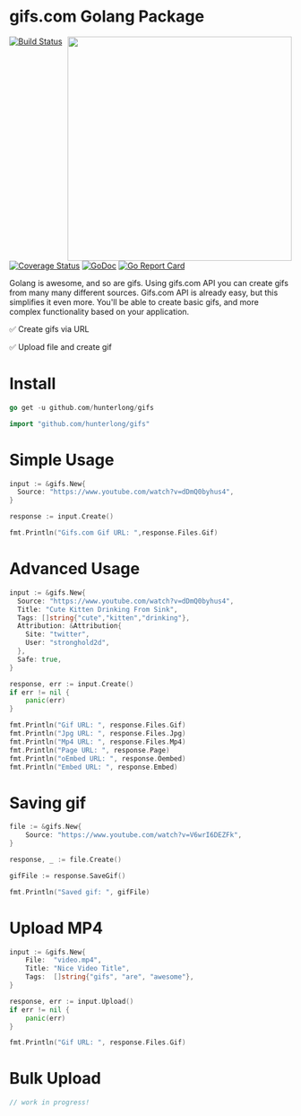 # gifs.com Golang Package

<img width="400" align="right" src="https://j.gifs.com/r0G8wW.gif">

[![Build Status](https://travis-ci.org/hunterlong/gifs.svg?branch=master)](https://travis-ci.org/hunterlong/gifs) [![Coverage Status](https://coveralls.io/repos/github/hunterlong/gifs/badge.svg?branch=master)](https://coveralls.io/github/hunterlong/gifs?branch=master) [![GoDoc](https://godoc.org/github.com/hunterlong/gifs?status.svg)](https://godoc.org/github.com/hunterlong/gifs) [![Go Report Card](https://goreportcard.com/badge/github.com/hunterlong/gifs)](https://goreportcard.com/report/github.com/hunterlong/gifs)

Golang is awesome, and so are gifs. Using gifs.com API you can create gifs from many many different sources.
Gifs.com API is already easy, but this simplifies it even more. You'll be able to create basic gifs, and more complex functionality based on your application.

:white_check_mark: Create gifs via URL

:white_check_mark: Upload file and create gif

<p></p>

# Install
```go
go get -u github.com/hunterlong/gifs
```

```go
import "github.com/hunterlong/gifs"
```

# Simple Usage
```go
input := &gifs.New{
  Source: "https://www.youtube.com/watch?v=dDmQ0byhus4",
}

response := input.Create()

fmt.Println("Gifs.com Gif URL: ",response.Files.Gif)
```

# Advanced Usage
```go
input := &gifs.New{
  Source: "https://www.youtube.com/watch?v=dDmQ0byhus4",
  Title: "Cute Kitten Drinking From Sink",
  Tags: []string{"cute","kitten","drinking"},
  Attribution: &Attribution{
    Site: "twitter",
    User: "stronghold2d",
  },
  Safe: true,
}

response, err := input.Create()
if err != nil {
    panic(err)
}

fmt.Println("Gif URL: ", response.Files.Gif)
fmt.Println("Jpg URL: ", response.Files.Jpg)
fmt.Println("Mp4 URL: ", response.Files.Mp4)
fmt.Println("Page URL: ", response.Page)
fmt.Println("oEmbed URL: ", response.Oembed)
fmt.Println("Embed URL: ", response.Embed)
```

# Saving gif
```go
file := &gifs.New{
    Source: "https://www.youtube.com/watch?v=V6wrI6DEZFk",
}

response, _ := file.Create()

gifFile := response.SaveGif()

fmt.Println("Saved gif: ", gifFile)

```

# Upload MP4
```go
input := &gifs.New{
    File:  "video.mp4",
    Title: "Nice Video Title",
    Tags:  []string{"gifs", "are", "awesome"},
}

response, err := input.Upload()
if err != nil {
    panic(err)
}

fmt.Println("Gif URL: ", response.Files.Gif)
```

# Bulk Upload
```go
// work in progress!
```